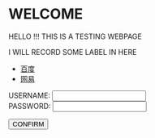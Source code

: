 <h1> WELCOME </h1>
<p>HELLO !!! THIS IS A TESTING WEBPAGE</p>
<body background="file://D:/Documents/Pictures/Saved Pictures/A1.jpg">
<p>I WILL RECORD SOME LABEL IN HERE </p>
<ul>
  <li> <a href="https://www.baidu.com/">百度</a> </li>
  <li> <a href="https://www.163.com/">网易</a> </li>
</ul>
<form>
  USERNAME:
  <input type="text" name="username"><br>
  PASSWORD:
  <input type="password" name="password">
  <p><input type="submit" value="CONFIRM"></p>
</form>
</body>
  
